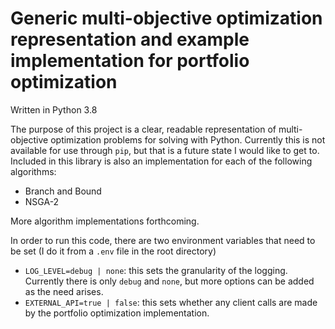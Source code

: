 # Generic multi-objective optimization representation and example implementation for portfolio optimization

Written in Python 3.8

The purpose of this project is a clear, readable representation of multi-objective optimization problems for solving with Python.
Currently this is not available for use through `pip`, but that is a future state I would like to get to.
Included in this library is also an implementation for each of the following algorithms:
 
 - Branch and Bound
 - NSGA-2
 <!-- - Flower Pollination -->
 <!-- - Particle Swarm optimization -->
 <!-- - SPEA-II -->
 <!-- - MoBOA -->
 
More algorithm implementations forthcoming. 

In order to run this code, there are two environment variables that need to be set (I do it from a `.env` file in the root directory)
 - `LOG_LEVEL=debug | none`: this sets the granularity of the logging. Currently there is only `debug` and `none`, but more options can be added as the need arises.
 - `EXTERNAL_API=true | false`: this sets whether any client calls are made by the portfolio optimization implementation. 